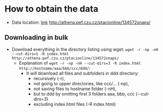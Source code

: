 # How to obtain the data

- Data location: [link](http://athena.pef.czu.cz/ptacionline/134572snaps/) http://athena.pef.czu.cz/ptacionline/134572snaps/ 


## Downloading in bulk
- Download everything in the directory listing using wget: `wget -r -np -nH --cut-dirs=1 -R index.html http://athena.pef.czu.cz/ptacionline/134572snaps/`
	- Explanation of `wget -r -np -nH --cut-dirs=3 -R index.html http://hostname/aaa/bbb/ccc/ddd/`:
		- It will download all files and subfolders in ddd directory:
			- recursively (-r),
			- not going to upper directories, like ccc/… (-np),
			- not saving files to hostname folder (-nH),
			- but to ddd by omitting first 3 folders aaa, bbb, ccc (--cut-dirs=3)
			- excluding index.html files (-R index.html)
